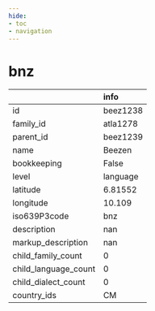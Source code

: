 ```yaml
---
hide:
- toc
- navigation
---
```

# bnz
|                      | info     |
|:---------------------|:---------|
| id                   | beez1238 |
| family_id            | atla1278 |
| parent_id            | beez1239 |
| name                 | Beezen   |
| bookkeeping          | False    |
| level                | language |
| latitude             | 6.81552  |
| longitude            | 10.109   |
| iso639P3code         | bnz      |
| description          | nan      |
| markup_description   | nan      |
| child_family_count   | 0        |
| child_language_count | 0        |
| child_dialect_count  | 0        |
| country_ids          | CM       |